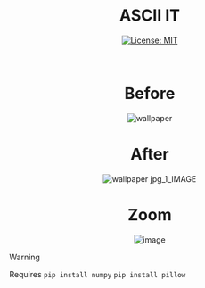 <div align="center">
  
# ASCII IT
[![License: MIT](https://img.shields.io/badge/License-MIT-yellow.svg)](https://opensource.org/licenses/MIT)

<br>

# Before
![wallpaper](https://github.com/user-attachments/assets/658a14f2-feb5-44cc-b6ae-44287e3e23b5)
# After
![wallpaper jpg_1_IMAGE](https://github.com/user-attachments/assets/fffe4a4e-fb58-49e2-8061-33d2e9299831)
# Zoom
![image](https://github.com/user-attachments/assets/ab78f9c6-6e75-40a0-9692-ca3a29b869d0)

</div>

> [!WARNING]  
> Requires `pip install numpy` `pip install pillow`
